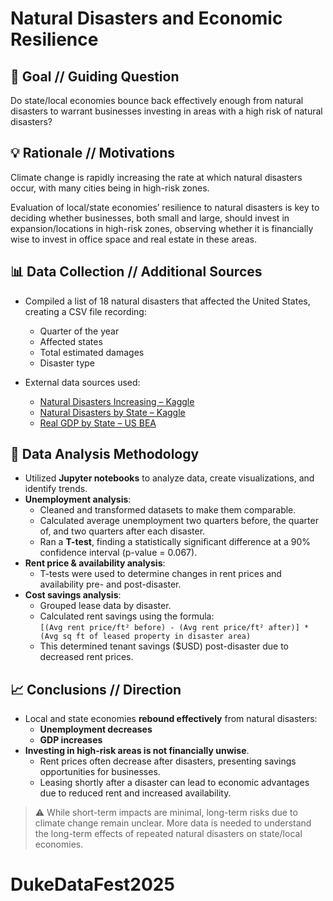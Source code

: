 # Natural Disasters and Economic Resilience

## 🧭 Goal // Guiding Question
Do state/local economies bounce back effectively enough from natural disasters to warrant businesses investing in areas with a high risk of natural disasters?

## 💡 Rationale // Motivations
Climate change is rapidly increasing the rate at which natural disasters occur, with many cities being in high-risk zones.

Evaluation of local/state economies’ resilience to natural disasters is key to deciding whether businesses, both small and large, should invest in expansion/locations in high-risk zones, observing whether it is financially wise to invest in office space and real estate in these areas.

## 📊 Data Collection // Additional Sources
- Compiled a list of 18 natural disasters that affected the United States, creating a CSV file recording:
  - Quarter of the year
  - Affected states
  - Total estimated damages
  - Disaster type

- External data sources used:
  - [Natural Disasters Increasing – Kaggle](https://www.kaggle.com/datasets/willianoliveiragibin/natural-disasters-increasing)
  - [Natural Disasters by State – Kaggle](https://www.kaggle.com/datasets/samaneheslamifar/natural-disasters)
  - [Real GDP by State – US BEA](https://apps.bea.gov/itable/?ReqID=70&step=1&_gl=1*1coaqq6*_ga*MTA3NTE3MDUxOS4xNzQzODkxNDQw*_ga_J4698JNNFT*MTc0Mzk0NjIxNy4zLjEuMTc0Mzk0NjIyOC40OS4wLjA)

## 🧪 Data Analysis Methodology
- Utilized **Jupyter notebooks** to analyze data, create visualizations, and identify trends.
- **Unemployment analysis**:
  - Cleaned and transformed datasets to make them comparable.
  - Calculated average unemployment two quarters before, the quarter of, and two quarters after each disaster.
  - Ran a **T-test**, finding a statistically significant difference at a 90% confidence interval (p-value = 0.067).
- **Rent price & availability analysis**:
  - T-tests were used to determine changes in rent prices and availability pre- and post-disaster.
- **Cost savings analysis**:
  - Grouped lease data by disaster.
  - Calculated rent savings using the formula:  
    `[(Avg rent price/ft² before) - (Avg rent price/ft² after)] * (Avg sq ft of leased property in disaster area)`
  - This determined tenant savings ($USD) post-disaster due to decreased rent prices.

## 📈 Conclusions // Direction
- Local and state economies **rebound effectively** from natural disasters:
  - **Unemployment decreases**
  - **GDP increases**
- **Investing in high-risk areas is not financially unwise**.
  - Rent prices often decrease after disasters, presenting savings opportunities for businesses.
  - Leasing shortly after a disaster can lead to economic advantages due to reduced rent and increased availability.

> ⚠️ While short-term impacts are minimal, long-term risks due to climate change remain unclear. More data is needed to understand the long-term effects of repeated natural disasters on state/local economies.
# DukeDataFest2025
